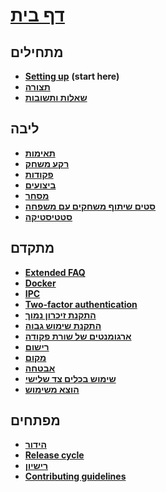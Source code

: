 # **[דף בית](https://github.com/JustArchiNET/ArchiSteamFarm/wiki/Home)**

## מתחילים

* **[Setting up](https://github.com/JustArchiNET/ArchiSteamFarm/wiki/Setting-up)** **(start here)**
* **[תצורה](https://github.com/JustArchiNET/ArchiSteamFarm/wiki/Configuration)**
* **[שאלות ותשובות](https://github.com/JustArchiNET/ArchiSteamFarm/wiki/FAQ)**

## ליבה

* **[תאימות](https://github.com/JustArchiNET/ArchiSteamFarm/wiki/Compatibility)**
* **[רקע משחק](https://github.com/JustArchiNET/ArchiSteamFarm/wiki/Background-games-redeemer)**
* **[פקודות](https://github.com/JustArchiNET/ArchiSteamFarm/wiki/Commands)**
* **[ביצועים](https://github.com/JustArchiNET/ArchiSteamFarm/wiki/Performance)**
* **[מסחר](https://github.com/JustArchiNET/ArchiSteamFarm/wiki/Trading)**
* **[סטים שיתוף משחקים עם משפחה](https://github.com/JustArchiNET/ArchiSteamFarm/wiki/Steam-Family-Sharing)**
* **[סטטיסטיקה](https://github.com/JustArchiNET/ArchiSteamFarm/wiki/Statistics)**

## מתקדם

* **[Extended FAQ](https://github.com/JustArchiNET/ArchiSteamFarm/wiki/Extended-FAQ)**
* **[Docker](https://github.com/JustArchiNET/ArchiSteamFarm/wiki/Docker)**
* **[IPC](https://github.com/JustArchiNET/ArchiSteamFarm/wiki/IPC)**
* **[Two-factor authentication](https://github.com/JustArchiNET/ArchiSteamFarm/wiki/Two-factor-authentication)**
* **[התקנת זיכרון נמוך](https://github.com/JustArchiNET/ArchiSteamFarm/wiki/Low-memory-setup)**
* **[התקנת שימוש גבוה](https://github.com/JustArchiNET/ArchiSteamFarm/wiki/High-performance-setup)**
* **[ארגומנטים של שורת פקודה](https://github.com/JustArchiNET/ArchiSteamFarm/wiki/Command-line-arguments)**
* **[רישום](https://github.com/JustArchiNET/ArchiSteamFarm/wiki/Logging)**
* **[מקום](https://github.com/JustArchiNET/ArchiSteamFarm/wiki/Localization)**
* **[אבטחה](https://github.com/JustArchiNET/ArchiSteamFarm/wiki/Security)**
* **[שימוש בכלים צד שלישי](https://github.com/JustArchiNET/ArchiSteamFarm/wiki/Third-party-tools)**
* **[הוצא משימוש](https://github.com/JustArchiNET/ArchiSteamFarm/wiki/Deprecation)**

## מפתחים

* **[הידור](https://github.com/JustArchiNET/ArchiSteamFarm/wiki/Compilation)**
* **[Release cycle](https://github.com/JustArchiNET/ArchiSteamFarm/wiki/Release-cycle)**
* **[רישיון](https://github.com/JustArchiNET/ArchiSteamFarm/wiki/License)**
* **[Contributing guidelines](https://github.com/JustArchiNET/ArchiSteamFarm/blob/master/.github/CONTRIBUTING.md)**